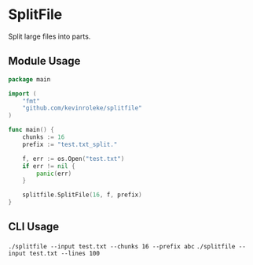 # SplitFile

Split large files into parts. 

## Module Usage

```go
package main

import (
	"fmt"
	"github.com/kevinroleke/splitfile"
)

func main() {
	chunks := 16
	prefix := "test.txt_split."

	f, err := os.Open("test.txt")
	if err != nil {
		panic(err)
	}

	splitfile.SplitFile(16, f, prefix)
}
```

## CLI Usage

`./splitfile --input test.txt --chunks 16 --prefix abc`
`./splitfile --input test.txt --lines 100`
